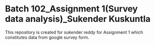 # Batch 102_Assignment 1(Survey data analysis)_Sukender Kuskuntla
This repository is created for sukender reddy for Assignment 1 which constitutes data from google survey form.
